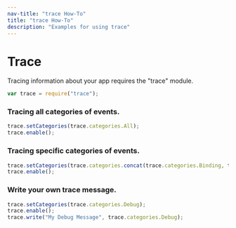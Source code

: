 ```yaml
---
nav-title: "trace How-To"
title: "trace How-To"
description: "Examples for using trace"
---
```

# Trace
Tracing information about your app requires the "trace" module.
``` JavaScript
var trace = require("trace");
```
### Tracing all categories of events.
``` JavaScript
trace.setCategories(trace.categories.All);
trace.enable();
```
### Tracing specific categories of events.
``` JavaScript
trace.setCategories(trace.categories.concat(trace.categories.Binding, trace.categories.Debug, trace.categories.Layout, trace.categories.NativeLifecycle, trace.categories.Navigation, trace.categories.Style, trace.categories.ViewHierarchy, trace.categories.VisualTreeEvents));
trace.enable();
```
### Write your own trace message.
``` JavaScript
trace.setCategories(trace.categories.Debug);
trace.enable();
trace.write("My Debug Message", trace.categories.Debug);
```
